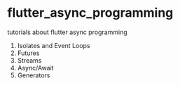 # flutter_async_programming

tutorials about flutter async programming

1. Isolates and Event Loops
2. Futures
3. Streams
4. Async/Await
5. Generators
